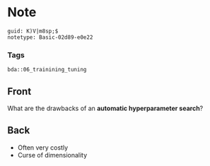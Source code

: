 # Note
```
guid: K)V|m8sp;$
notetype: Basic-02d89-e0e22
```

### Tags
```
bda::06_trainining_tuning
```

## Front
What are the drawbacks of an <b>automatic hyperparameter
search</b>?

## Back
<ul>
  <li>Often very costly
  <li>Curse of dimensionality
</ul>
